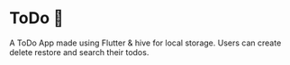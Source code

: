 # ToDo 📝

A ToDo App made using Flutter & hive for local storage.
Users can create delete restore and search their todos.
